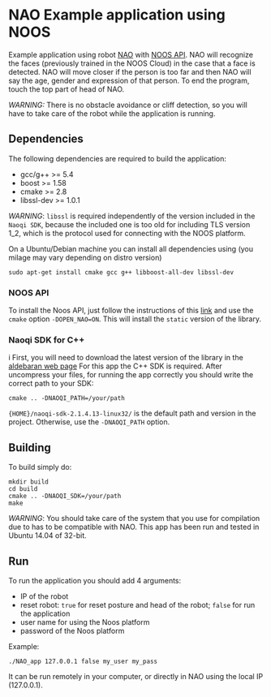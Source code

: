 # NAO Example application using NOOS

Example application using robot [NAO](https://www.softbankrobotics.com/emea/en/robots/nao) with [NOOS API](https://github.com/NoosWare/noos-api-cpp).
NAO will recognize the faces (previously trained in the NOOS Cloud) in the case that a face is detected.
NAO will move closer if the person is too far and then NAO will say the age, gender and expression of that person.
To end the program, touch the top part of head of NAO.

*WARNING:* There is no obstacle avoidance or cliff detection, so you will have to take care of the robot while the application is running.

## Dependencies

The following dependencies are required to build the application:

- gcc/g++ >= 5.4
- boost >= 1.58
- cmake >= 2.8
- libssl-dev >= 1.0.1

*WARNING*: `libssl` is required independently of the version included in the `Naoqi SDK`, because the included one is
too old for including TLS version 1_2, which is the protocol used for connecting with the NOOS platform.

On a Ubuntu/Debian machine you can install all dependencies using (you milage may vary depending on distro version)

```shell
sudo apt-get install cmake gcc g++ libboost-all-dev libssl-dev
```

### NOOS API

To install the Noos API, just follow the instructions of this [link](https://github.com/NoosWare/noos-api-cpp) and
use the `cmake` option `-DOPEN_NAO=ON`.
This will install the `static` version of the library.

### Naoqi SDK for C++
i
First, you will need to download the latest version of the library in the [aldebaran web page](http://doc.aldebaran.com/2-4/dev/community_software.html)
For this app the C++ SDK is required.
After uncompress your files, for running the app correctly you should write the correct path to your SDK:

```
cmake .. -DNAOQI_PATH=/your/path
```

`{HOME}/naoqi-sdk-2.1.4.13-linux32/` is the default path and version in the project. 
Otherwise, use the `-DNAOQI_PATH` option.

## Building

To build simply do:

```shell
mkdir build
cd build
cmake .. -DNAOQI_SDK=/your/path
make
```

*WARNING*: You should take care of the system that you use for compilation due to has to be compatible with NAO. This app
has been run and tested in Ubuntu 14.04 of 32-bit.

## Run

To run the application you should add 4 arguments:

- IP of the robot
- reset robot: `true` for reset posture and head of the robot; `false` for run the application
- user name for using the Noos platform
- password of the Noos platform

Example:

```shell
./NAO_app 127.0.0.1 false my_user my_pass
```

It can be run remotely in your computer, or directly in NAO using the local IP (127.0.0.1).

